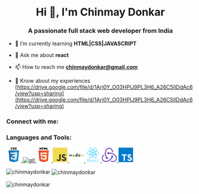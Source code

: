 <h1 align="center">Hi 👋, I'm Chinmay Donkar</h1>
<h3 align="center">A passionate full stack web developer from India</h3>

- 🌱 I’m currently learning **HTML|CSS|JAVASCRIPT**

- 💬 Ask me about **react**

- 📫 How to reach me **chinmaydonkar@gmail.com**

- 📄 Know about my experiences [https://drive.google.com/file/d/1Arj0Y_O03HPlJ9PL3H6_A26C5IlDdAc6/view?usp=sharing](https://drive.google.com/file/d/1Arj0Y_O03HPlJ9PL3H6_A26C5IlDdAc6/view?usp=sharing)

<h3 align="left">Connect with me:</h3>
<p align="left">
</p>

<h3 align="left">Languages and Tools:</h3>
<p align="left"> <a href="https://www.w3schools.com/css/" target="_blank" rel="noreferrer"> <img src="https://raw.githubusercontent.com/devicons/devicon/master/icons/css3/css3-original-wordmark.svg" alt="css3" width="40" height="40"/> </a> <a href="https://git-scm.com/" target="_blank" rel="noreferrer"> <img src="https://www.vectorlogo.zone/logos/git-scm/git-scm-icon.svg" alt="git" width="40" height="40"/> </a> <a href="https://www.w3.org/html/" target="_blank" rel="noreferrer"> <img src="https://raw.githubusercontent.com/devicons/devicon/master/icons/html5/html5-original-wordmark.svg" alt="html5" width="40" height="40"/> </a> <a href="https://developer.mozilla.org/en-US/docs/Web/JavaScript" target="_blank" rel="noreferrer"> <img src="https://raw.githubusercontent.com/devicons/devicon/master/icons/javascript/javascript-original.svg" alt="javascript" width="40" height="40"/> </a> <a href="https://nodejs.org" target="_blank" rel="noreferrer"> <img src="https://raw.githubusercontent.com/devicons/devicon/master/icons/nodejs/nodejs-original-wordmark.svg" alt="nodejs" width="40" height="40"/> </a> <a href="https://reactjs.org/" target="_blank" rel="noreferrer"> <img src="https://raw.githubusercontent.com/devicons/devicon/master/icons/react/react-original-wordmark.svg" alt="react" width="40" height="40"/> </a> <a href="https://redux.js.org" target="_blank" rel="noreferrer"> <img src="https://raw.githubusercontent.com/devicons/devicon/master/icons/redux/redux-original.svg" alt="redux" width="40" height="40"/> </a> <a href="https://www.typescriptlang.org/" target="_blank" rel="noreferrer"> <img src="https://raw.githubusercontent.com/devicons/devicon/master/icons/typescript/typescript-original.svg" alt="typescript" width="40" height="40"/> </a> </p>

<p><img align="left" src="https://github-readme-stats.vercel.app/api/top-langs?username=chinmaydonkar&show_icons=true&locale=en&layout=compact" alt="chinmaydonkar" /></p>

<p>&nbsp;<img align="center" src="https://github-readme-stats.vercel.app/api?username=chinmaydonkar&show_icons=true&locale=en" alt="chinmaydonkar" /></p>

<p><img align="center" src="https://github-readme-streak-stats.herokuapp.com/?user=chinmaydonkar&" alt="chinmaydonkar" /></p>

